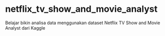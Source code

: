 # netflix_tv_show_and_movie_analyst
Belajar bikin analisa data menggunakan dataset Netflix TV Show and Movie Analyst dari Kaggle
